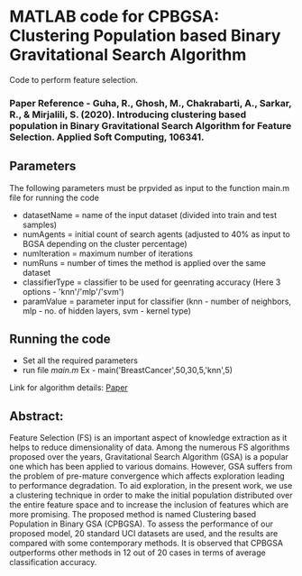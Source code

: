 # MATLAB code for CPBGSA: Clustering Population based Binary Gravitational Search Algorithm

Code to perform feature selection.

### Paper Reference - Guha, R., Ghosh, M., Chakrabarti, A., Sarkar, R., & Mirjalili, S. (2020). Introducing clustering based population in Binary Gravitational Search Algorithm for Feature Selection. Applied Soft Computing, 106341.

## Parameters

The following parameters must be prpvided as input to the function main.m file for running the code
* datasetName = name of the input dataset (divided into train and test samples)
* numAgents = initial count of search agents (adjusted to 40% as input to BGSA depending on the cluster percentage)
* numIteration = maximum number of iterations
* numRuns = number of times the method is applied over the same dataset
* classifierType = classifier to be used for geenrating accuracy (Here 3 options - 'knn'/'mlp'/'svm') 
* paramValue = parameter input for classifier (knn - number of neighbors, mlp - no. of hidden layers, svm - kernel type)


## Running the code
* Set all the required parameters
* run file _main.m_
Ex - main('BreastCancer',50,30,5,'knn',5)

Link for algorithm details: [Paper](https://www.sciencedirect.com/science/article/pii/S1568494620302817?casa_token=wgPy0aHcqowAAAAA:GVjs0D_YFci78e9czz88fSstN5s1Jmhnr3fq4XNLVkqY3hgdPRm-8_Fm8fkGl4qPn0KDrMg_tA)

## Abstract:

Feature Selection (FS) is an important aspect of knowledge extraction as it helps to reduce dimensionality of data. Among the numerous FS algorithms proposed over the years, Gravitational Search Algorithm (GSA) is a popular one which has been applied to various domains. However, GSA suffers from the problem of pre-mature convergence which affects exploration leading to performance degradation. To aid exploration, in the present work, we use a clustering technique in order to make the initial population distributed over the entire feature space and to increase the inclusion of features which are more promising. The proposed method is named Clustering based Population in Binary GSA (CPBGSA). To assess the performance of our proposed model, 20 standard UCI datasets are used, and the results are compared with some contemporary methods. It is observed that CPBGSA outperforms other methods in 12 out of 20 cases in terms of average classification accuracy. 

